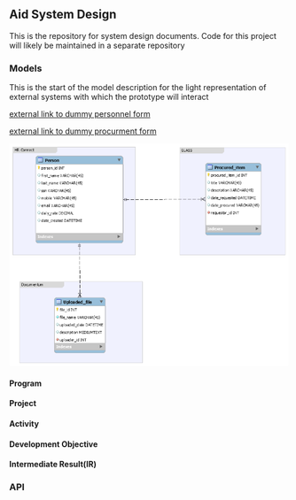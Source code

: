 ## Aid System Design
This is the repository for system design documents. Code for this project will likely be maintained in a separate repository 

### Models
This is the start of the model description for the light representation of external systems with which the prototype will interact 

[external link to dummy personnel form](http://aidproto.s3-website-us-east-1.amazonaws.com/)

[external link to dummy procurment form](http://aidproto.s3-website-us-east-1.amazonaws.com/procured-item.html)

![externalSystems](images/externalSystems.png)

#### Program
#### Project
#### Activity
#### Development Objective
#### Intermediate Result(IR)

### API
